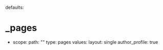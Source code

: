 
defaults:
  # _pages
  - scope:
      path: ""
      type: pages
    values:
      layout: single
      author_profile: true
